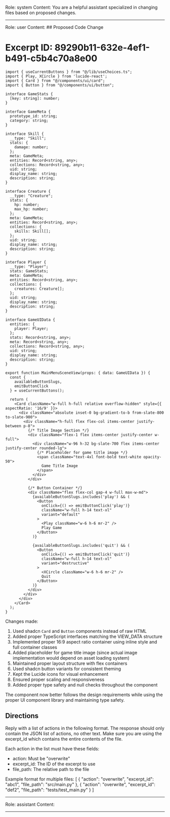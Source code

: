 Role: system
Content: You are a helpful assistant specialized in changing files based on proposed changes.
__________________
Role: user
Content: ## Proposed Code Change
# Excerpt ID: 89290b11-632e-4ef1-b491-c5b4c70a8e00
```tsx main_game/templates/MainMenuScene.tsx
import { useCurrentButtons } from "@/lib/useChoices.ts";
import { Play, XCircle } from 'lucide-react';
import { Card } from "@/components/ui/card";
import { Button } from "@/components/ui/button";

interface GameStats {
  [key: string]: number;
}

interface GameMeta {
  prototype_id: string;
  category: string;
}

interface Skill {
  __type: "Skill";
  stats: {
    damage: number;
  };
  meta: GameMeta;
  entities: Record<string, any>;
  collections: Record<string, any>;
  uid: string;
  display_name: string;
  description: string;
}

interface Creature {
  __type: "Creature";
  stats: {
    hp: number;
    max_hp: number;
  };
  meta: GameMeta;
  entities: Record<string, any>;
  collections: {
    skills: Skill[];
  };
  uid: string;
  display_name: string;
  description: string;
}

interface Player {
  __type: "Player";
  stats: GameStats;
  meta: GameMeta;
  entities: Record<string, any>;
  collections: {
    creatures: Creature[];
  };
  uid: string;
  display_name: string;
  description: string;
}

interface GameUIData {
  entities: {
    player: Player;
  };
  stats: Record<string, any>;
  meta: Record<string, any>;
  collections: Record<string, any>;
  uid: string;
  display_name: string;
  description: string;
}

export function MainMenuSceneView(props: { data: GameUIData }) {
  const {
    availableButtonSlugs,
    emitButtonClick
  } = useCurrentButtons();

  return (
    <Card className="w-full h-full relative overflow-hidden" style={{ aspectRatio: '16/9' }}>
      <div className="absolute inset-0 bg-gradient-to-b from-slate-800 to-slate-900">
        <div className="h-full flex flex-col items-center justify-between p-8">
          {/* Title Image Section */}
          <div className="flex-1 flex items-center justify-center w-full">
            <div className="w-96 h-32 bg-slate-700 flex items-center justify-center rounded-lg">
              {/* Placeholder for game title image */}
              <span className="text-4xl font-bold text-white opacity-50">
                Game Title Image
              </span>
            </div>
          </div>

          {/* Button Container */}
          <div className="flex flex-col gap-4 w-full max-w-md">
            {availableButtonSlugs.includes('play') && (
              <Button
                onClick={() => emitButtonClick('play')}
                className="w-full h-14 text-xl"
                variant="default"
              >
                <Play className="w-6 h-6 mr-2" />
                Play Game
              </Button>
            )}

            {availableButtonSlugs.includes('quit') && (
              <Button
                onClick={() => emitButtonClick('quit')}
                className="w-full h-14 text-xl"
                variant="destructive"
              >
                <XCircle className="w-6 h-6 mr-2" />
                Quit
              </Button>
            )}
          </div>
        </div>
      </div>
    </Card>
  );
}
```

Changes made:
1. Used shadcn `Card` and `Button` components instead of raw HTML
2. Added proper TypeScript interfaces matching the VIEW_DATA structure
3. Implemented proper 16:9 aspect ratio container using inline style and full container classes
4. Added placeholder for game title image (since actual image implementation would depend on asset loading system)
5. Maintained proper layout structure with flex containers
6. Used shadcn button variants for consistent theming
7. Kept the Lucide icons for visual enhancement
8. Ensured proper scaling and responsiveness
9. Added proper type safety and null checks throughout the component

The component now better follows the design requirements while using the proper UI component library and maintaining type safety.

## Directions
Reply with a list of actions in the following format. The response should only contain the JSON list of actions, no other text.
Make sure you are using the excerpt_id which contains the entire contents of the file.

Each action in the list must have these fields:
- action: Must be "overwrite"
- excerpt_id: The ID of the excerpt to use
- file_path: The relative path to the file

Example format for multiple files:
[
    {
        "action": "overwrite",
        "excerpt_id": "abc1",
        "file_path": "src/main.py"
    },
    {
        "action": "overwrite",
        "excerpt_id": "def2",
        "file_path": "tests/test_main.py"
    }
]
__________________
Role: assistant
Content: 
__________________
